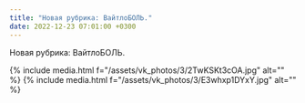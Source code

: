 ```yaml
---
title: "Новая рубрика: ВайтлоБОЛЬ."
date: 2022-12-23 07:01:00 +0300
---
```


Новая рубрика: ВайтлоБОЛЬ.


{% include media.html f="/assets/vk_photos/3/2TwKSKt3cOA.jpg" alt="" %}
{% include media.html f="/assets/vk_photos/3/E3whxp1DYxY.jpg" alt="" %}
